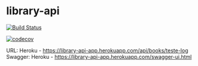 # library-api

[![Build Status](https://travis-ci.com/carledwin/library-api.svg?branch=master)](https://travis-ci.com/carledwin/library-api)

[![codecov](https://codecov.io/gh/carledwin/library-api/branch/master/graph/badge.svg?token=ISESGZRKPC)](https://codecov.io/gh/carledwin/library-api)

URL: Heroku - https://library-api-app.herokuapp.com/api/books/teste-log
Swagger: Heroku - https://library-api-app.herokuapp.com/swagger-ui.html